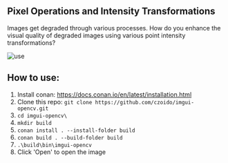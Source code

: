 ## Pixel Operations and Intensity Transformations

Images get degraded through various processes. How do you enhance the visual quality of degraded images using various point intensity transformations?

![use](https://media.giphy.com/media/tTMY098fvTOG76A9Y3/giphy.gif)

## How to use:

1. Install conan: https://docs.conan.io/en/latest/installation.html
2. Clone this repo: `git clone https://github.com/czoido/imgui-opencv.git`
3. `cd imgui-opencv\`
4. `mkdir build`
5. `conan install . --install-folder build`
6. `conan build . --build-folder build`
7. `.\build\bin\imgui-opencv`
8. Click 'Open' to open the image
